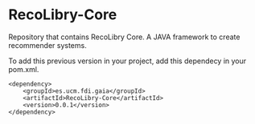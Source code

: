 # RecoLibry-Core
Repository that contains RecoLibry Core. A JAVA framework to create recommender systems.

To add this previous version in your project, add this dependecy in your pom.xml.
```
<dependency>
    <groupId>es.ucm.fdi.gaia</groupId>
    <artifactId>RecoLibry-Core</artifactId>
    <version>0.0.1</version>
</dependency>
```
